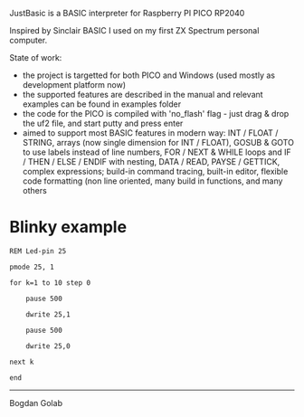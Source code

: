 JustBasic is a BASIC interpreter for Raspberry PI PICO RP2040

Inspired by Sinclair BASIC I used on my first ZX Spectrum personal computer.

State of work:
- the project is targetted for both PICO and Windows (used mostly as development platform now)
- the supported features are described in the manual and relevant examples can be found in examples folder
- the code for the PICO is compiled with 'no_flash' flag - just drag & drop the uf2 file, and start putty and press enter
- aimed to support most BASIC features in modern way: INT / FLOAT / STRING, arrays (now single dimension for INT / FLOAT), GOSUB & GOTO to use labels instead of line numbers, FOR / NEXT & WHILE loops and IF / THEN / ELSE / ENDIF with nesting, DATA / READ, PAYSE / GETTICK, complex expressions; build-in command tracing, built-in editor, flexible code formatting (non line oriented, many build in functions, and many others

Blinky example
==============
	REM Led-pin 25

	pmode 25, 1

	for k=1 to 10 step 0

		pause 500
	
		dwrite 25,1
	
		pause 500
	
		dwrite 25,0
	
	next k

	end

---
Bogdan Golab
